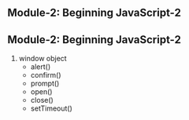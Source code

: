 ## Module-2: Beginning JavaScript-2

## Module-2: Beginning JavaScript-2

1. window object
   - alert()
   - confirm()
   - prompt()
   - open()
   - close()
   - setTimeout()
